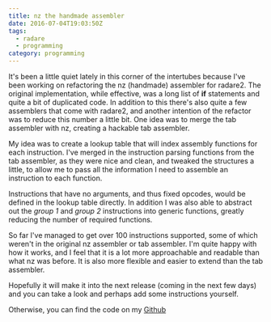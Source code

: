 ```yaml
---
title: nz the handmade assembler
date: 2016-07-04T19:03:50Z
tags:
  - radare
  - programming
category: programming
---
```


It's been a little quiet lately in this corner of the intertubes because I've been working on refactoring the nz (handmade) assembler for radare2. The original implementation, while effective, was a long list of **if** statements and quite a bit of duplicated code. In addition to this there's also quite a few assemblers that come with radare2, and another intention of the refactor was to reduce this number a little bit. One idea was to merge the tab assembler with nz, creating a hackable tab assembler.

My idea was to create a lookup table that will index assembly functions for each instruction. I've merged in the instruction parsing functions from the tab assembler, as they were nice and clean, and tweaked the structures a little, to allow me to pass all the information I need to assemble an instruction to each function.

Instructions that have no arguments, and thus fixed opcodes, would be defined in the lookup table directly. In addition I was also able to abstract out the _group 1_ and _group 2_ instructions into generic functions, greatly reducing the number of required functions.

So far I've managed to get over 100 instructions supported, some of which weren't in the original nz assembler or tab assembler. I'm quite happy with how it works, and I feel that it is a lot more approachable and readable than what nz was before. It is also more flexible and easier to extend than the tab assembler.

Hopefully it will make it into the next release (coming in the next few days) and you can take a look and perhaps add some instructions yourself.

Otherwise, you can find the code on my [Github](https://github.com/Svenito)
